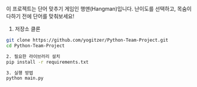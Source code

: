 이 프로젝트는 단어 맞추기 게임인 행맨(Hangman)입니다. 난이도를 선택하고, 목숨이 다하기 전에 단어를 맞춰보세요!

1. 저장소 클론
```bash
git clone https://github.com/yogitzer/Python-Team-Project.git
cd Python-Team-Project

2. 필요한 라이브러리 설치
pip install -r requirements.txt

3. 실행 방법
python main.py
